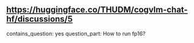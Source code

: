 ## https://huggingface.co/THUDM/cogvlm-chat-hf/discussions/5

contains_question: yes
question_part: How to run fp16?